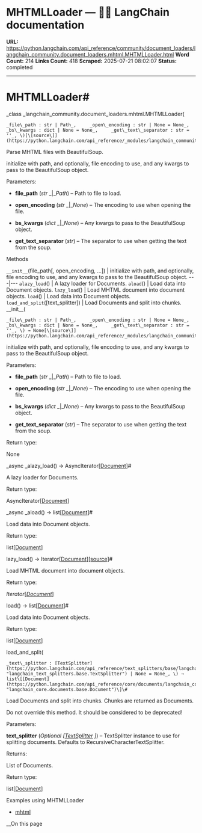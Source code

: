 # MHTMLLoader — 🦜🔗 LangChain  documentation

**URL:** https://python.langchain.com/api_reference/community/document_loaders/langchain_community.document_loaders.mhtml.MHTMLLoader.html
**Word Count:** 214
**Links Count:** 418
**Scraped:** 2025-07-21 08:02:07
**Status:** completed

---

# MHTMLLoader\#

_class _langchain\_community.document\_loaders.mhtml.MHTMLLoader\(

    _file\_path : str | Path_,     _open\_encoding : str | None = None_,     _bs\_kwargs : dict | None = None_,     _get\_text\_separator : str = ''_, \)[\[source\]](https://python.langchain.com/api_reference/_modules/langchain_community/document_loaders/mhtml.html#MHTMLLoader)\#     

Parse MHTML files with BeautifulSoup.

initialize with path, and optionally, file encoding to use, and any kwargs to pass to the BeautifulSoup object.

Parameters:     

  * **file\_path** \(_str_ _|__Path_\) – Path to file to load.

  * **open\_encoding** \(_str_ _|__None_\) – The encoding to use when opening the file.

  * **bs\_kwargs** \(_dict_ _|__None_\) – Any kwargs to pass to the BeautifulSoup object.

  * **get\_text\_separator** \(_str_\) – The separator to use when getting the text from the soup.

Methods

`__init__`\(file\_path\[, open\_encoding, ...\]\) | initialize with path, and optionally, file encoding to use, and any kwargs to pass to the BeautifulSoup object.   ---|---   `alazy_load`\(\) | A lazy loader for Documents.   `aload`\(\) | Load data into Document objects.   `lazy_load`\(\) | Load MHTML document into document objects.   `load`\(\) | Load data into Document objects.   `load_and_split`\(\[text\_splitter\]\) | Load Documents and split into chunks.      \_\_init\_\_\(

    _file\_path : str | Path_,     _open\_encoding : str | None = None_,     _bs\_kwargs : dict | None = None_,     _get\_text\_separator : str = ''_, \) → None[\[source\]](https://python.langchain.com/api_reference/_modules/langchain_community/document_loaders/mhtml.html#MHTMLLoader.__init__)\#     

initialize with path, and optionally, file encoding to use, and any kwargs to pass to the BeautifulSoup object.

Parameters:     

  * **file\_path** \(_str_ _|__Path_\) – Path to file to load.

  * **open\_encoding** \(_str_ _|__None_\) – The encoding to use when opening the file.

  * **bs\_kwargs** \(_dict_ _|__None_\) – Any kwargs to pass to the BeautifulSoup object.

  * **get\_text\_separator** \(_str_\) – The separator to use when getting the text from the soup.

Return type:     

None

_async _alazy\_load\(\) → AsyncIterator\[[Document](https://python.langchain.com/api_reference/core/documents/langchain_core.documents.base.Document.html#langchain_core.documents.base.Document "langchain_core.documents.base.Document")\]\#     

A lazy loader for Documents.

Return type:     

AsyncIterator\[[Document](https://python.langchain.com/api_reference/core/documents/langchain_core.documents.base.Document.html#langchain_core.documents.base.Document "langchain_core.documents.base.Document")\]

_async _aload\(\) → list\[[Document](https://python.langchain.com/api_reference/core/documents/langchain_core.documents.base.Document.html#langchain_core.documents.base.Document "langchain_core.documents.base.Document")\]\#     

Load data into Document objects.

Return type:     

list\[[Document](https://python.langchain.com/api_reference/core/documents/langchain_core.documents.base.Document.html#langchain_core.documents.base.Document "langchain_core.documents.base.Document")\]

lazy\_load\(\) → Iterator\[[Document](https://python.langchain.com/api_reference/core/documents/langchain_core.documents.base.Document.html#langchain_core.documents.base.Document "langchain_core.documents.base.Document")\][\[source\]](https://python.langchain.com/api_reference/_modules/langchain_community/document_loaders/mhtml.html#MHTMLLoader.lazy_load)\#     

Load MHTML document into document objects.

Return type:     

_Iterator_\[[_Document_](https://python.langchain.com/api_reference/core/documents/langchain_core.documents.base.Document.html#langchain_core.documents.base.Document "langchain_core.documents.base.Document")\]

load\(\) → list\[[Document](https://python.langchain.com/api_reference/core/documents/langchain_core.documents.base.Document.html#langchain_core.documents.base.Document "langchain_core.documents.base.Document")\]\#     

Load data into Document objects.

Return type:     

list\[[Document](https://python.langchain.com/api_reference/core/documents/langchain_core.documents.base.Document.html#langchain_core.documents.base.Document "langchain_core.documents.base.Document")\]

load\_and\_split\(

    _text\_splitter : [TextSplitter](https://python.langchain.com/api_reference/text_splitters/base/langchain_text_splitters.base.TextSplitter.html#langchain_text_splitters.base.TextSplitter "langchain_text_splitters.base.TextSplitter") | None = None_, \) → list\[[Document](https://python.langchain.com/api_reference/core/documents/langchain_core.documents.base.Document.html#langchain_core.documents.base.Document "langchain_core.documents.base.Document")\]\#     

Load Documents and split into chunks. Chunks are returned as Documents.

Do not override this method. It should be considered to be deprecated\!

Parameters:     

**text\_splitter** \(_Optional_ _\[_[_TextSplitter_](https://python.langchain.com/api_reference/text_splitters/base/langchain_text_splitters.base.TextSplitter.html#langchain_text_splitters.base.TextSplitter "langchain_text_splitters.base.TextSplitter") _\]_\) – TextSplitter instance to use for splitting documents. Defaults to RecursiveCharacterTextSplitter.

Returns:     

List of Documents.

Return type:     

list\[[Document](https://python.langchain.com/api_reference/core/documents/langchain_core.documents.base.Document.html#langchain_core.documents.base.Document "langchain_core.documents.base.Document")\]

Examples using MHTMLLoader

  * [mhtml](https://python.langchain.com/docs/integrations/document_loaders/mhtml/)

__On this page